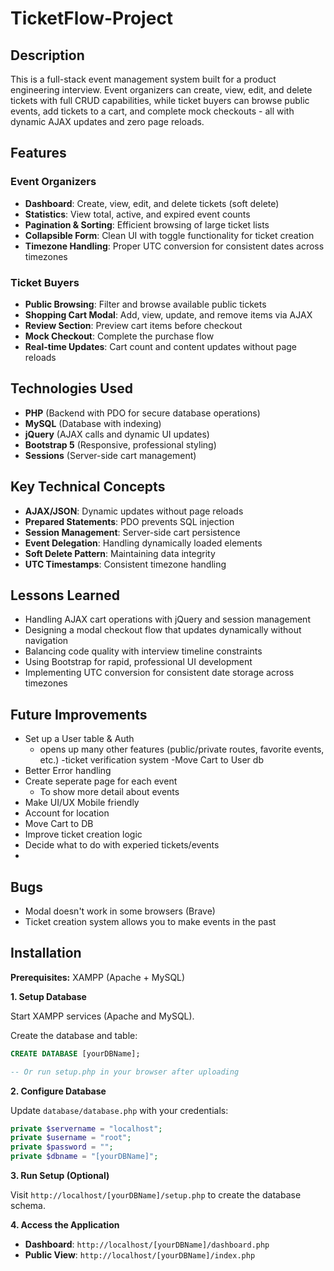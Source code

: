 # TicketFlow-Project

## Description

This is a full-stack event management system built for a product engineering interview. Event organizers can create, view, edit, and delete tickets with full CRUD capabilities, while ticket buyers can browse public events, add tickets to a cart, and complete mock checkouts - all with dynamic AJAX updates and zero page reloads.

## Features

### Event Organizers

- **Dashboard**: Create, view, edit, and delete tickets (soft delete)
- **Statistics**: View total, active, and expired event counts
- **Pagination & Sorting**: Efficient browsing of large ticket lists
- **Collapsible Form**: Clean UI with toggle functionality for ticket creation
- **Timezone Handling**: Proper UTC conversion for consistent dates across timezones

### Ticket Buyers

- **Public Browsing**: Filter and browse available public tickets
- **Shopping Cart Modal**: Add, view, update, and remove items via AJAX
- **Review Section**: Preview cart items before checkout
- **Mock Checkout**: Complete the purchase flow
- **Real-time Updates**: Cart count and content updates without page reloads

## Technologies Used

- **PHP** (Backend with PDO for secure database operations)
- **MySQL** (Database with indexing)
- **jQuery** (AJAX calls and dynamic UI updates)
- **Bootstrap 5** (Responsive, professional styling)
- **Sessions** (Server-side cart management)

## Key Technical Concepts

- **AJAX/JSON**: Dynamic updates without page reloads
- **Prepared Statements**: PDO prevents SQL injection
- **Session Management**: Server-side cart persistence
- **Event Delegation**: Handling dynamically loaded elements
- **Soft Delete Pattern**: Maintaining data integrity
- **UTC Timestamps**: Consistent timezone handling

## Lessons Learned

- Handling AJAX cart operations with jQuery and session management
- Designing a modal checkout flow that updates dynamically without navigation
- Balancing code quality with interview timeline constraints
- Using Bootstrap for rapid, professional UI development
- Implementing UTC conversion for consistent date storage across timezones

## Future Improvements

- Set up a User table & Auth
  - opens up many other features (public/private routes, favorite events, etc.)
    -ticket verification system
    -Move Cart to User db
- Better Error handling
- Create seperate page for each event
  - To show more detail about events
- Make UI/UX Mobile friendly
- Account for location
- Move Cart to DB
- Improve ticket creation logic
- Decide what to do with experied tickets/events
-

## Bugs

- Modal doesn't work in some browsers (Brave)
- Ticket creation system allows you to make events in the past

## Installation

**Prerequisites:** XAMPP (Apache + MySQL)

**1. Setup Database**

Start XAMPP services (Apache and MySQL).

Create the database and table:

```sql
CREATE DATABASE [yourDBName];

-- Or run setup.php in your browser after uploading
```

**2. Configure Database**

Update `database/database.php` with your credentials:

```php
private $servername = "localhost";
private $username = "root";
private $password = "";
private $dbname = "[yourDBName]";
```

**3. Run Setup (Optional)**

Visit `http://localhost/[yourDBName]/setup.php` to create the database schema.

**4. Access the Application**

- **Dashboard**: `http://localhost/[yourDBName]/dashboard.php`
- **Public View**: `http://localhost/[yourDBName]/index.php`

